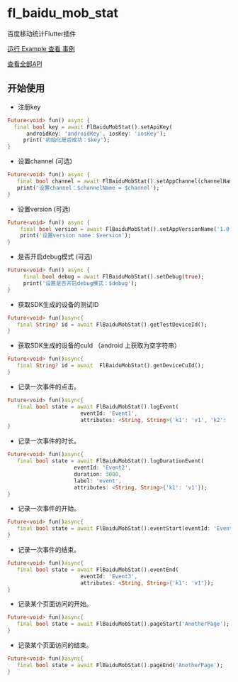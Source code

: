 # fl_baidu_mob_stat

百度移动统计Flutter插件

[运行 Example 查看 事例](https://github.com/Wayaer/fl_baidu_mob_stat/tree/main/example)

[查看全部API](https://github.com/Wayaer/fl_baidu_mob_stat/blob/main/lib/fl_baidu_mob_stat.dart)

## 开始使用

- 注册key
```dart
Future<void> fun() async {
  final bool key = await FlBaiduMobStat().setApiKey(
      androidKey: 'androidKey', iosKey: 'iosKey');
     print('初始化是否成功：$key');
}

```

- 设置channel (可选)
```dart
Future<void> fun() async {
   final bool channel = await FlBaiduMobStat().setAppChannel(channelName);
   print('设置channel：$channelName = $channel');
}

```

- 设置version (可选)
```dart
Future<void> fun() async {
    final bool version = await FlBaiduMobStat().setAppVersionName('1.0.0');
    print('设置version name：$version');
}

```
- 是否开启debug模式 (可选)
```dart
Future<void> fun() async {
     final bool debug = await FlBaiduMobStat().setDebug(true);
     print('设置是否开启debug模式：$debug');
}

```

- 获取SDK生成的设备的测试ID
```dart
Future<void> fun()async{
   final String? id = await FlBaiduMobStat().getTestDeviceId();
}
```

- 获取SDK生成的设备的cuId  （android 上获取为空字符串）
```dart
Future<void> fun()async{
   final String? id = await  FlBaiduMobStat().getDeviceCuId();
}
```

- 记录一次事件的点击。
```dart
Future<void> fun()async{
   final bool state = await FlBaiduMobStat().logEvent(
                       eventId: 'Event1',
                       attributes: <String, String>{'k1': 'v1', 'k2': 'v2'});
}
```

- 记录一次事件的时长。
```dart
Future<void> fun()async{
   final bool state = await FlBaiduMobStat().logDurationEvent(
                     eventId: 'Event2',
                     duration: 3000,
                     label: 'event',
                     attributes: <String, String>{'k1': 'v1'});
}
```

- 记录一次事件的开始。
```dart
Future<void> fun()async{
   final bool state = await FlBaiduMobStat().eventStart(eventId: 'Event3');
}
```

- 记录一次事件的结束。
```dart
Future<void> fun()async{
   final bool state = await FlBaiduMobStat().eventEnd(
                       eventId: 'Event3',
                       attributes: <String, String>{'k1': 'v1'});
}
```

- 记录某个页面访问的开始。
```dart
Future<void> fun()async{
   final bool state = await FlBaiduMobStat().pageStart('AnotherPage');
}
```

- 记录某个页面访问的结束。
```dart
Future<void> fun()async{
   final bool state = await FlBaiduMobStat().pageEnd('AnotherPage');
}
```